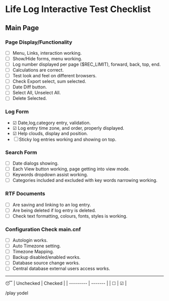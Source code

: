 # Life Log Interactive Test Checklist

## Main Page

### Page Display/Functionality

- &#9744; Menu, Links, interaction working.
- &#9744; Show/Hide forms, menu working.
- &#9744; Log number displayed per page ($REC_LIMIT), forward, back, top, end.
- &#9744; Calculations are correct.
- &#9744; Test look and feel on different browsers.
- &#9744; Check Export select, sum selected.
- &#9744; Date Diff button.
- &#9744; Select All, Unselect All.
- &#9744; Delete Selected.

### Log Form

- &#9745; Date,log,category entry, validation.
- &#9745; Log entry time zone, and order, properly displayed.
- &#9745; Help clouds, display and position.
- &#9744; Sticky log entries working and showing on top.


### Search Form

- &#9744; Date dialogs showing.
- &#9744; Each View button working, page getting into view mode.
- &#9744; Keywords dropdown assist working.
- &#9744; Categories included and excluded with key words narrowing working.

### RTF Documents

- &#9744; Are saving and linking to an log entry.
- &#9744; Are being deleted if log entry is deleted.
- &#9744; Check text formatting, colours, fonts, styles is working.

### Configuration Check main.cnf

- &#9744; Autologin works.
- &#9744; Auto Timezone setting.
- &#9744; Timezone Mapping.
- &#9744; Backup disabled/enabled works.
- &#9744; Database source change works.
- &#9744; Central database external users access works.

---
:sleeping:
| Unchecked | Checked |
| --------- | ------- |
| &#9744;   | &#9745; |

/play yodel